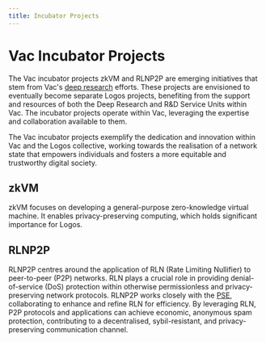```yaml
---
title: Incubator Projects
---
```


# Vac Incubator Projects

The Vac incubator projects zkVM and RLNP2P are emerging initiatives that stem from Vac's [deep research](/deepresearch) efforts.
These projects are envisioned to eventually become separate Logos projects, benefiting from the support and resources of both the Deep Research and R&D Service Units within Vac.
The incubator projects operate within Vac, leveraging the expertise and collaboration available to them.

The Vac incubator projects exemplify the dedication and innovation within Vac and the Logos collective,
working towards the realisation of a network state that empowers individuals and fosters a more equitable and trustworthy digital society.

## zkVM

zkVM focuses on developing a general-purpose zero-knowledge virtual machine.
It enables privacy-preserving computing, which holds significant importance for Logos.

## RLNP2P

RLNP2P centres around the application of RLN (Rate Limiting Nullifier) to peer-to-peer (P2P) networks.
RLN plays a crucial role in providing denial-of-service (DoS) protection within otherwise permissionless and privacy-preserving network protocols.
RLNP2P works closely with the [PSE](https://appliedzkp.org/), collaborating to enhance and refine RLN for efficiency.
By leveraging RLN, P2P protocols and applications can achieve economic, anonymous spam protection, contributing to a decentralised, sybil-resistant, and privacy-preserving communication channel.
